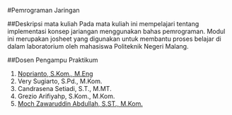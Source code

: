 #Pemrograman Jaringan

##Deskripsi mata kuliah
Pada mata kuliah ini mempelajari tentang implementasi konsep jariangan menggunakan bahas pemrograman.
Modul ini merupakan josheet yang digunakan untuk membantu proses belajar di dalam laboratorium oleh mahasiswa Politeknik Negeri Malang.

 ##Dosen Pengampu Praktikum
 1. [Noprianto, S.Kom., M.Eng](https://github.com/0d3ng)
 2.	Very Sugiarto, S.Pd., M.Kom.
 3.	Candrasena Setiadi, S.T., M.MT.
 4.	Grezio Arifiyahp, S.Kom., M.Kom.
 5.	[Moch Zawaruddin Abdullah, S.ST., M.Kom.](https://github.com/zawaruddin)

